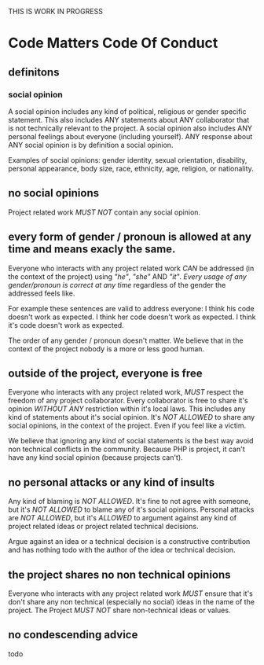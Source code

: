 THIS IS WORK IN PROGRESS


# Code Matters Code Of Conduct

## definitons

### social opinion
A social opinion includes any kind of political, religious or gender specific statement.
This also includes ANY statements about ANY collaborator that is not technically relevant to the project.
A social opinion also includes ANY personal feelings about everyone (including yourself).
ANY response about ANY social opinion is by definition a social opinion.

Examples of social opinions: gender identity, sexual orientation, disability, personal appearance, body size, race, ethnicity, age, religion, or nationality.

## no social opinions
Project related work *MUST NOT* contain any social opinion.

## every form of gender / pronoun is allowed at any time and means exacly the same.
Everyone who interacts with any project related work *CAN* be addressed (in the context of the project) using *"he"*, *"she"* AND *"it"*.
*Every usage of any gender/pronoun is correct at any time* regardless of the gender the addressed feels like.

For example these sentences are valid to address everyone:
I think his code doesn't work as expected.
I think her code doesn't work as expected.
I think it's code doesn't work as expected.

The order of any gender / pronoun doesn't matter.
We believe that in the context of the project nobody is a more or less good human.

## outside of the project, everyone is free
Everyone who interacts with any project related work, *MUST* respect the freedom of any project collaborator.
Every collaborator is free to share it's opinion *WITHOUT ANY* restriction within it's local laws.
This includes any kind of statements about it's social opinion.
It's *NOT ALLOWED* to share any social opinions, in the context of the project. Even if you feel like a victim.

We believe that ignoring any kind of social statements is the best way avoid non technical conflicts in the community.
Because PHP is project, it can't have any kind social opinion (because projects can't).

## no personal attacks or any kind of insults
Any kind of blaming is *NOT ALLOWED*.
It's fine to not agree with someone, but it's *NOT ALLOWED* to blame any of it's social opinions.
Personal attacks are *NOT ALLOWED*, but it's *ALLOWED* to argument against any kind of project related ideas or project related technical decisions.

Argue against an idea or a technical decision is a constructive contribution and has nothing todo with the author of the idea or technical decision.

## the project shares no non technical opinions
Everyone who interacts with any project related work *MUST* ensure that it's don't share any non technical (especially no social) ideas in the name of the project.
The Project *MUST NOT* share non-technical ideas or values.

## no condescending advice
todo
